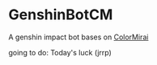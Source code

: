 # GenshinBotCM
A genshin impact bot bases on [ColorMirai](https://github.com/Coloryr/ColorMirai)

going to do:
Today's luck (jrrp)
